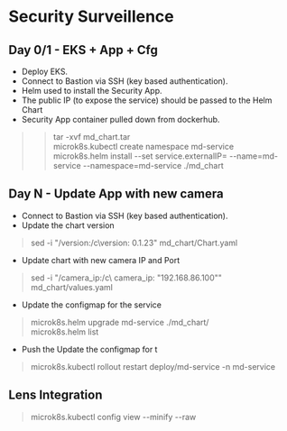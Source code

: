 # Security Surveillence

## Day 0/1 - EKS + App + Cfg

- Deploy EKS.<br>
- Connect to Bastion via SSH (key based authentication).<br>
- Helm used to install the Security App.<br>
- The public IP (to expose the service) should be passed to the Helm Chart <br>
- Security App container pulled down from dockerhub.<br>

>>tar -xvf md_chart.tar<br>
>>microk8s.kubectl create namespace md-service<br>
>>microk8s.helm install --set service.externalIP=<external ip> --name=md-service --namespace=md-service ./md_chart<br>

## Day N - Update App with new camera
- Connect to Bastion via SSH (key based authentication).<br>
- Update the chart version<br>
>sed -i "/version:/c\version: 0.1.23" md_chart/Chart.yaml<br>

- Update chart with new camera IP and Port<br>
>sed -i "/camera_ip:/c\  camera_ip: \"192.168.86.100\"" md_chart/values.yaml<br>

- Update the configmap for the service<br>
>microk8s.helm upgrade md-service ./md_chart/<br>
>microk8s.helm list<br>

- Push the Update the configmap for t<br>
>microk8s.kubectl rollout restart deploy/md-service -n md-service<br>

## Lens Integration
>microk8s.kubectl config view --minify --raw<br>
